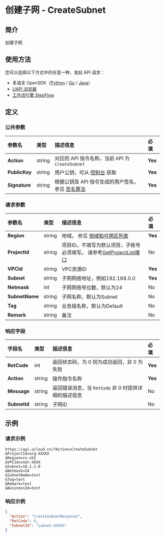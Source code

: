# 创建子网 - CreateSubnet

## 简介

创建子网





## 使用方法

您可以选择以下方式中的任意一种，发起 API 请求：
- 多语言 OpenSDK（[Python](https://github.com/ucloud/ucloud-sdk-python3) / [Go](https://github.com/ucloud/ucloud-sdk-go) / [Java](https://github.com/ucloud/ucloud-sdk-java)）
- [UAPI 浏览器](https://console.ucloud.cn/uapi/detail?id=CreateSubnet)
- [工作流引擎 StepFlow](https://console.ucloud.cn/stepflow/manage/)

## 定义

### 公共参数

| 参数名 | 类型 | 描述信息 | 必填 |
|:---|:---|:---|:---|
| **Action**     | string  | 对应的 API 指令名称，当前 API 为 `CreateSubnet`                        | **Yes** |
| **PublicKey**  | string  | 用户公钥，可从 [控制台](https://console.ucloud.cn/uapi/apikey) 获取                                             | **Yes** |
| **Signature**  | string  | 根据公钥及 API 指令生成的用户签名，参见 [签名算法](api/summary/signature.md)  | **Yes** |

### 请求参数

| 参数名 | 类型 | 描述信息 | 必填 |
|:---|:---|:---|:---|
| **Region** | string | 地域。 参见 [地域和可用区列表](api/summary/regionlist) |**Yes**|
| **ProjectId** | string | 项目ID。不填写为默认项目，子帐号必须填写。 请参考[GetProjectList接口](api/summary/get_project_list) |No|
| **VPCId** | string | VPC资源ID |**Yes**|
| **Subnet** | string | 子网网络地址，例如192.168.0.0 |**Yes**|
| **Netmask** | int | 子网网络号位数，默认为24 |No|
| **SubnetName** | string | 子网名称，默认为Subnet |No|
| **Tag** | string | 业务组名称，默认为Default |No|
| **Remark** | string | 备注 |No|

### 响应字段

| 字段名 | 类型 | 描述信息 | 必填 |
|:---|:---|:---|:---|
| **RetCode** | int | 返回状态码，为 0 则为成功返回，非 0 为失败 |**Yes**|
| **Action** | string | 操作指令名称 |**Yes**|
| **Message** | string | 返回错误消息，当 `RetCode` 非 0 时提供详细的描述信息 |No|
| **SubnetId** | string | 子网ID |No|




## 示例

### 请求示例
    
```
https://api.ucloud.cn/?Action=CreateSubnet
&ProjectId=org-XXXXX
&Region=cn-sh2
&VPCId=vnet-XXXX
&Subnet=10.1.1.0
&Netmask=24
&SubnetName=test
&Tag=test
&Remark=test
&BusinessId=test
```

### 响应示例
    
```json
{
  "Action": "CreateSubnetResponse",
  "RetCode": 0,
  "SubnetId": "subnet-XXXXX"
}
```





